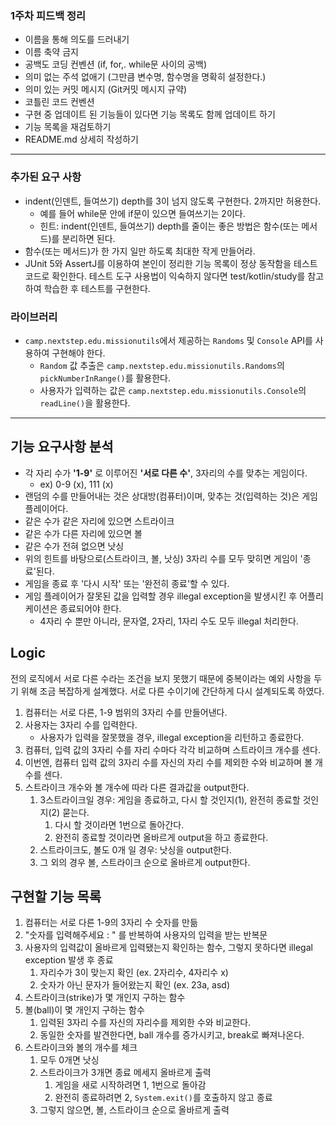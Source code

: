 ### 1주차 피드백 정리
- 이름을 통해 의도를 드러내기
- 이름 축약 금지
- 공백도 코딩 컨벤션 (if, for,. while문 사이의 공백)
- 의미 없는 주석 없애기 (그만큼 변수명, 함수명을 명확히 설정한다.)
- 의미 있는 커밋 메시지 (Git커밋 메시지 규약)
- 코틀린 코드 컨벤션
- 구현 중 업데이트 된 기능들이 있다면 기능 목록도 함께 업데이트 하기
- 기능 목록을 재검토하기
- README.md 상세히 작성하기
------------------------------------------------

### 추가된 요구 사항
- indent(인덴트, 들여쓰기) depth를 3이 넘지 않도록 구현한다. 2까지만 허용한다.
  - 예를 들어 while문 안에 if문이 있으면 들여쓰기는 2이다.
  - 힌트: indent(인덴트, 들여쓰기) depth를 줄이는 좋은 방법은 함수(또는 메서드)를 분리하면 된다.
- 함수(또는 메서드)가 한 가지 일만 하도록 최대한 작게 만들어라.
- JUnit 5와 AssertJ를 이용하여 본인이 정리한 기능 목록이 정상 동작함을 테스트 코드로 확인한다.
테스트 도구 사용법이 익숙하지 않다면 test/kotlin/study를 참고하여 학습한 후 테스트를 구현한다.
### 라이브러리
- `camp.nextstep.edu.missionutils`에서 제공하는 `Randoms` 및 `Console` API를 사용하여 구현해야 한다.
  - `Random` 값 추출은 `camp.nextstep.edu.missionutils.Randoms`의 `pickNumberInRange()`를 활용한다.
  - 사용자가 입력하는 값은 `camp.nextstep.edu.missionutils.Console`의 `readLine()`을 활용한다.

-----------------------------

## 기능 요구사항 분석
- 각 자리 수가 **'1-9'** 로 이루어진 **'서로 다른 수'**, 3자리의 수를 맞추는 게임이다. 
  - ex) 0-9 (x), 111 (x)
- 랜덤의 수를 만들어내는 것은 상대방(컴퓨터)이며, 맞추는 것(입력하는 것)은 게임 플레이어다.
- 같은 수가 같은 자리에 있으면 스트라이크
- 같은 수가 다른 자리에 있으면 볼
- 같은 수가 전혀 없으면 낫싱
- 위의 힌트를 바탕으로(스트라이크, 볼, 낫싱) 3자리 수를 모두 맞히면 게임이 '종료'된다.
- 게임을 종료 후 '다시 시작' 또는 '완전히 종료'할 수 있다.
- 게임 플레이어가 잘못된 값을 입력할 경우 illegal exception을 발생시킨 후 어플리케이션은 종료되어야 한다. 
  - 4자리 수 뿐만 아니라, 문자열, 2자리, 1자리 수도 모두 illegal 처리한다.


## Logic
전의 로직에서 서로 다른 수라는 조건을 보지 못했기 때문에 중복이라는 예외 사항을 두기 위해 조금 복잡하게 설계했다.
서로 다른 수이기에 간단하게 다시 설계되도록 하였다.

1. 컴퓨터는 서로 다른, 1-9 범위의 3자리 수를 만들어낸다.
2. 사용자는 3자리 수를 입력한다.
    - 사용자가 입력을 잘못했을 경우, illegal exception을 리턴하고 종료한다.
3. 컴퓨터, 입력 값의 3자리 수를 자리 수마다 각각 비교하며 스트라이크 개수를 센다.
4. 이번엔, 컴퓨터 입력 값의 3자리 수를 자신의 자리 수를 제외한 수와 비교하며 볼 개수를 센다.
5. 스트라이크 개수와 볼 개수에 따라 다른 결과값을 output한다.
   1. 3스트라이크일 경우: 게임을 종료하고, 다시 할 것인지(1), 완전히 종료할 것인지(2) 묻는다.
      1. 다시 할 것이라면 1번으로 돌아간다.
      2. 완전히 종료할 것이라면 올바르게 output을 하고 종료한다.
   2. 스트라이크도, 볼도 0개 일 경우: 낫싱을 output한다.
   3. 그 외의 경우 볼, 스트라이크 순으로 올바르게 output한다.


## 구현할 기능 목록
1. 컴퓨터는 서로 다른 1-9의 3자리 수 숫자를 만듦
2. "숫자를 입력해주세요 : " 를 반복하여 사용자의 입력을 받는 반복문
3. 사용자의 입력값이 올바르게 입력됐는지 확인하는 함수, 그렇지 못하다면 illegal exception 발생 후 종료
   1. 자리수가 3이 맞는지 확인 (ex. 2자리수, 4자리수 x)
   2. 숫자가 아닌 문자가 들어왔는지 확인 (ex. 23a, asd)
4. 스트라이크(strike)가 몇 개인지 구하는 함수
5. 볼(ball)이 몇 개인지 구하는 함수
   1. 입력된 3자리 수를 자신의 자리수를 제외한 수와 비교한다.
   2. 동일한 숫자를 발견한다면, ball 개수를 증가시키고, break로 빠져나온다.
6. 스트라이크와 볼의 개수를 체크
   1. 모두 0개면 낫싱
   2. 스트라이크가 3개면 종료 메세지 올바르게 출력
      1. 게임을 새로 시작하려면 1, 1번으로 돌아감
      2. 완전히 종료하려면 2, `System.exit()`를 호출하지 않고 종료
   3. 그렇지 않으면, 볼, 스트라이크 순으로 올바르게 출력
